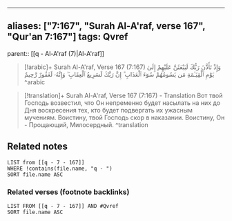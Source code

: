 
---
aliases: ["7:167", "Surah Al-A'raf, verse 167", "Qur'an 7:167"]
tags: Qvref
---

parent:: [[q - Al-A'raf (7)|Al-A'raf]]

> [!arabic]+ Surah Al-A'raf, Verse 167 (7:167)
> <span class="quran-arabic">وَإِذْ تَأَذَّنَ رَبُّكَ لَيَبْعَثَنَّ عَلَيْهِمْ إِلَىٰ يَوْمِ ٱلْقِيَـٰمَةِ مَن يَسُومُهُمْ سُوٓءَ ٱلْعَذَابِ ۗ إِنَّ رَبَّكَ لَسَرِيعُ ٱلْعِقَابِ ۖ وَإِنَّهُۥ لَغَفُورٌ رَّحِيمٌ</span>
^arabic

> [!translation]+ Surah Al-A'raf, Verse 167 (7:167) - Translation
> Вот твой Господь возвестил, что Он непременно будет насылать на них до Дня воскресения тех, кто будет подвергать их ужасным мучениям. Воистину, твой Господь скор в наказании. Воистину, Он - Прощающий, Милосердный.
^translation



## Related notes
```dataview
LIST from [[q - 7 - 167]]
WHERE !contains(file.name, "q - ")
SORT file.name ASC
```

### Related verses (footnote backlinks)
```dataview
LIST FROM [[q - 7 - 167]] AND #Qvref
SORT file.name ASC
```

